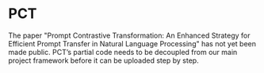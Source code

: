 # PCT
The paper "Prompt Contrastive Transformation: An Enhanced Strategy for Efficient Prompt Transfer in Natural Language Processing" has not yet been made public.
PCT’s partial code needs to be decoupled from our main project framework before it can be uploaded step by step.

